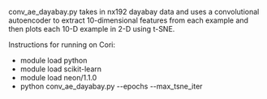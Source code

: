 conv_ae_dayabay.py takes in nx192 dayabay data and 
uses a convolutional autoencoder to extract 10-dimensional features from each example and then plots each 10-D example in
2-D using t-SNE.

Instructions for running on Cori:

* module load python
* module load scikit-learn
* module load neon/1.1.0
* python conv_ae_dayabay.py --epochs <number of epochs> --max_tsne_iter
